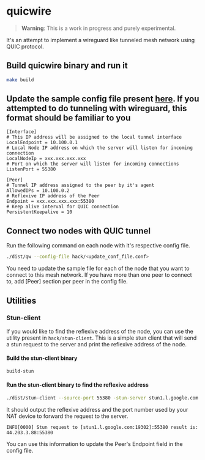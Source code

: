 # quicwire

> **Warning**: This is a work in progress and purely experimental.

It's an attempt to implement a wireguard like tunneled mesh network using QUIC protocol.

## Build quicwire binary and run it

```bash
make build
```

## Update the sample config file present [here](./hack/sample.conf). If you attempted to do tunneling with wireguard, this format should be familiar to you

```text
[Interface]
# This IP address will be assigned to the local tunnel interface
LocalEndpoint = 10.100.0.1
# Local Node IP address on which the server will listen for incoming connection
LocalNodeIp = xxx.xxx.xxx.xxx
# Port on which the server will listen for incoming connections
ListenPort = 55380

[Peer]
# Tunnel IP address assigned to the peer by it's agent
AllowedIPs = 10.100.0.2
# Reflexive IP address of the Peer
Endpoint = xxx.xxx.xxx.xxx:55380
# Keep alive interval for QUIC connection
PersistentKeepalive = 10

```

## Connect two nodes with QUIC tunnel

Run the following command on each node with it's respective config file.

```bash
./dist/qw --config-file hack/<update_conf_file.conf>
```

You need to update the sample file for each of the node that you want to connect to this mesh network. If you have more than one peer to connect to, add [Peer] section per peer in the config file.

## Utilities

### Stun-client

If you would like to find the reflexive address of the node, you can use the utility present in `hack/stun-client`. This is a simple stun client that will send a stun request to the server and print the reflexive address of the node.

#### Build the stun-client binary

```bash
build-stun
```

#### Run the stun-client binary to find the reflexive address

```bash
./dist/stun-client --source-port 55380 -stun-server stun1.l.google.com:19302
```

It should output the reflexive address and the port number used by your NAT device to forward the request to the server.

```text
INFO[0000] Stun request to [stun1.l.google.com:19302]:55380 result is: 44.203.3.88:55380
```

You can use this information to update the Peer's Endpoint field in the config file.
